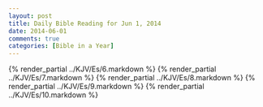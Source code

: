 ```yaml
---
layout: post
title: Daily Bible Reading for Jun 1, 2014
date: 2014-06-01
comments: true
categories: [Bible in a Year]
---
```

{% render_partial ../KJV/Es/6.markdown %}
{% render_partial ../KJV/Es/7.markdown %}
{% render_partial ../KJV/Es/8.markdown %}
{% render_partial ../KJV/Es/9.markdown %}
{% render_partial ../KJV/Es/10.markdown %}

